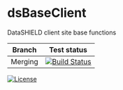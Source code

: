 dsBaseClient
============

DataSHIELD client site base functions





| Branch | Test status |
| -------| ----------- |
| Merging | [![Build Status](https://dev.azure.com/nob22/datashield/_apis/build/status/dsBaseClient?branchName=merging)](https://dev.azure.com/nob22/datashield/_build/latest?definitionId=6&branchName=merging) |


[![License](https://img.shields.io/badge/license-GPLv3-blue.svg)](https://www.gnu.org/licenses/gpl-3.0.html)


